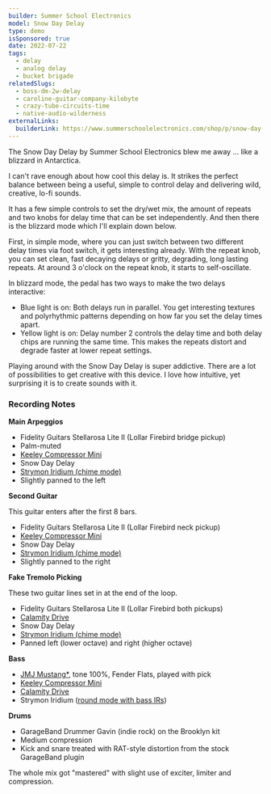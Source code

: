 ```yaml
---
builder: Summer School Electronics
model: Snow Day Delay
type: demo
isSponsored: true
date: 2022-07-22
tags:
  - delay
  - analog delay
  - bucket brigade
relatedSlugs:
  - boss-dm-2w-delay
  - caroline-guitar-company-kilobyte
  - crazy-tube-circuits-time
  - native-audio-wilderness
externalLinks:
  builderLink: https://www.summerschoolelectronics.com/shop/p/snow-day-delay
---
```


The Snow Day Delay by Summer School Electronics blew me away ... like a blizzard in Antarctica.

I can't rave enough about how cool this delay is. It strikes the perfect balance between being a useful, simple to control delay and delivering wild, creative, lo-fi sounds.

It has a few simple controls to set the dry/wet mix, the amount of repeats and two knobs for delay time that can be set independently. And then there is the blizzard mode which I'll explain down below.

First, in simple mode, where you can just switch between two different delay times via foot switch, it gets interesting already. With the repeat knob, you can set clean, fast decaying delays or gritty, degrading, long lasting repeats. At around 3 o'clock on the repeat knob, it starts to self-oscillate.

In blizzard mode, the pedal has two ways to make the two delays interactive:

- Blue light is on: Both delays run in parallel. You get interesting textures and polyrhythmic patterns depending on how far you set the delay times apart.
- Yellow light is on: Delay number 2 controls the delay time and both delay chips are running the same time. This makes the repeats distort and degrade faster at lower repeat settings.

Playing around with the Snow Day Delay is super addictive. There are a lot of possibilities to get creative with this device. I love how intuitive, yet surprising it is to create sounds with it.

### Recording Notes

**Main Arpeggios**

- Fidelity Guitars Stellarosa Lite II (Lollar Firebird bridge pickup)
- Palm-muted
- [Keeley Compressor Mini](/demos/keeley-electronics-compressor-mini)
- Snow Day Delay
- [Strymon Iridium (chime mode)](/demos/strymon-iridium)
- Slightly panned to the left

**Second Guitar**

This guitar enters after the first 8 bars.

- Fidelity Guitars Stellarosa Lite II (Lollar Firebird neck pickup)
- [Keeley Compressor Mini](/demos/keeley-electronics-compressor-mini)
- Snow Day Delay
- [Strymon Iridium (chime mode)](/demos/strymon-iridium)
- Slightly panned to the right

**Fake Tremolo Picking**

These two guitar lines set in at the end of the loop.

- Fidelity Guitars Stellarosa Lite II (Lollar Firebird both pickups)
- [Calamity Drive](/demos/plain-speak-calamity-drive)
- Snow Day Delay
- [Strymon Iridium (chime mode)](/demos/strymon-iridium)
- Panned left (lower octave) and right (higher octave)

**Bass**

- [JMJ Mustang\*](https://sweetwater.sjv.io/R5A6bg), tone 100%, Fender Flats, played with pick
- [Keeley Compressor Mini](/demos/keeley-electronics-compressor-mini)
- [Calamity Drive](/demos/plain-speak-calamity-drive)
- Strymon Iridium ([round mode with bass IRs](/posts/strymon-iridium-bass-ownhammer-ir/))

**Drums**

- GarageBand Drummer Gavin (indie rock) on the Brooklyn kit
- Medium compression
- Kick and snare treated with RAT-style distortion from the stock GarageBand plugin

The whole mix got "mastered" with slight use of exciter, limiter and compression.
